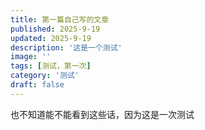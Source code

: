 ```yaml
---
title: 第一篇自己写的文章
published: 2025-9-19
updated: 2025-9-19
description: '这是一个测试'
image: ''
tags: [测试，第一次]
category: '测试'
draft: false 
---
```

也不知道能不能看到这些话，因为这是一次测试
